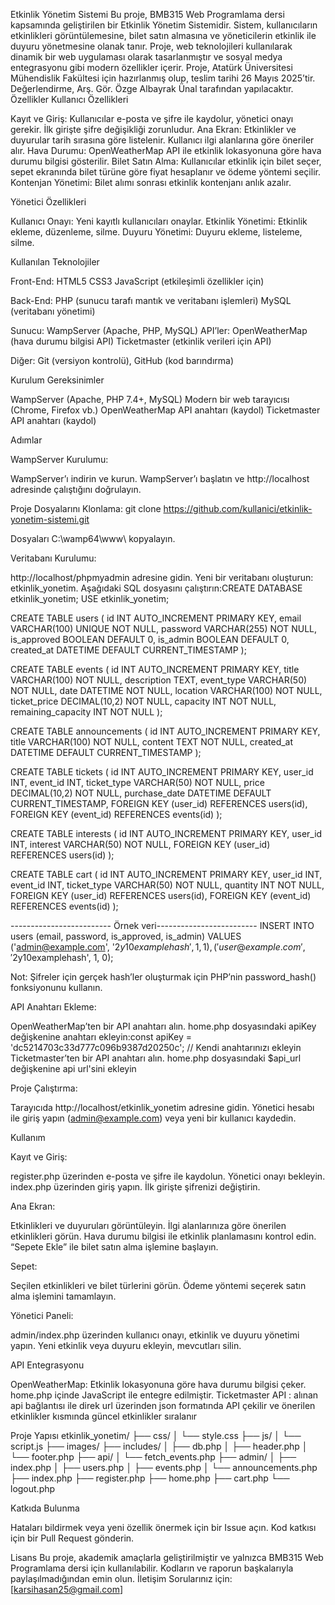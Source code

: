 Etkinlik Yönetim Sistemi
Bu proje, BMB315 Web Programlama dersi kapsamında geliştirilen bir Etkinlik Yönetim Sistemidir. Sistem, kullanıcıların etkinlikleri görüntülemesine, bilet satın almasına ve yöneticilerin etkinlik ile duyuru yönetmesine olanak tanır. Proje, web teknolojileri kullanılarak dinamik bir web uygulaması olarak tasarlanmıştır ve sosyal medya entegrasyonu gibi modern özellikler içerir.
Proje, Atatürk Üniversitesi Mühendislik Fakültesi için hazırlanmış olup, teslim tarihi 26 Mayıs 2025’tir. Değerlendirme, Arş. Gör. Özge Albayrak Ünal tarafından yapılacaktır.
Özellikler
Kullanıcı Özellikleri

Kayıt ve Giriş: Kullanıcılar e-posta ve şifre ile kaydolur, yönetici onayı gerekir. İlk girişte şifre değişikliği zorunludur.
Ana Ekran: Etkinlikler ve duyurular tarih sırasına göre listelenir. Kullanıcı ilgi alanlarına göre öneriler alır.
Hava Durumu: OpenWeatherMap API ile etkinlik lokasyonuna göre hava durumu bilgisi gösterilir.
Bilet Satın Alma: Kullanıcılar etkinlik için bilet seçer, sepet ekranında bilet türüne göre fiyat hesaplanır ve ödeme yöntemi seçilir.
Kontenjan Yönetimi: Bilet alımı sonrası etkinlik kontenjanı anlık azalır.

Yönetici Özellikleri

Kullanıcı Onayı: Yeni kayıtlı kullanıcıları onaylar.
Etkinlik Yönetimi: Etkinlik ekleme, düzenleme, silme.
Duyuru Yönetimi: Duyuru ekleme, listeleme, silme.

Kullanılan Teknolojiler

Front-End:
HTML5
CSS3
JavaScript (etkileşimli özellikler için)


Back-End:
PHP (sunucu tarafı mantık ve veritabanı işlemleri)
MySQL (veritabanı yönetimi)


Sunucu: WampServer (Apache, PHP, MySQL)
API’ler:
OpenWeatherMap (hava durumu bilgisi API)
Ticketmaster (etkinlik verileri için  API)


Diğer: Git (versiyon kontrolü), GitHub (kod barındırma)

Kurulum
Gereksinimler

WampServer (Apache, PHP 7.4+, MySQL)
Modern bir web tarayıcısı (Chrome, Firefox vb.)
OpenWeatherMap API anahtarı (kaydol)
Ticketmaster API anahtarı (kaydol)

Adımlar

WampServer Kurulumu:

WampServer’ı indirin ve kurun.
WampServer’ı başlatın ve http://localhost adresinde çalıştığını doğrulayın.


Proje Dosyalarını Klonlama:
git clone https://github.com/kullanici/etkinlik-yonetim-sistemi.git


Dosyaları C:\wamp64\www\ kopyalayın.


Veritabanı Kurulumu:

http://localhost/phpmyadmin adresine gidin.
Yeni bir veritabanı oluşturun: etkinlik_yonetim.
Aşağıdaki SQL dosyasını çalıştırın:CREATE DATABASE etkinlik_yonetim;
USE etkinlik_yonetim;

CREATE TABLE users (
    id INT AUTO_INCREMENT PRIMARY KEY,
    email VARCHAR(100) UNIQUE NOT NULL,
    password VARCHAR(255) NOT NULL,
    is_approved BOOLEAN DEFAULT 0,
    is_admin BOOLEAN DEFAULT 0,
    created_at DATETIME DEFAULT CURRENT_TIMESTAMP
);

CREATE TABLE events (
    id INT AUTO_INCREMENT PRIMARY KEY,
    title VARCHAR(100) NOT NULL,
    description TEXT,
    event_type VARCHAR(50) NOT NULL,
    date DATETIME NOT NULL,
    location VARCHAR(100) NOT NULL,
    ticket_price DECIMAL(10,2) NOT NULL,
    capacity INT NOT NULL,
    remaining_capacity INT NOT NULL
);

CREATE TABLE announcements (
    id INT AUTO_INCREMENT PRIMARY KEY,
    title VARCHAR(100) NOT NULL,
    content TEXT NOT NULL,
    created_at DATETIME DEFAULT CURRENT_TIMESTAMP
);

CREATE TABLE tickets (
    id INT AUTO_INCREMENT PRIMARY KEY,
    user_id INT,
    event_id INT,
    ticket_type VARCHAR(50) NOT NULL,
    price DECIMAL(10,2) NOT NULL,
    purchase_date DATETIME DEFAULT CURRENT_TIMESTAMP,
    FOREIGN KEY (user_id) REFERENCES users(id),
    FOREIGN KEY (event_id) REFERENCES events(id)
);

CREATE TABLE interests (
    id INT AUTO_INCREMENT PRIMARY KEY,
    user_id INT,
    interest VARCHAR(50) NOT NULL,
    FOREIGN KEY (user_id) REFERENCES users(id)
);

CREATE TABLE cart (
    id INT AUTO_INCREMENT PRIMARY KEY,
    user_id INT,
    event_id INT,
    ticket_type VARCHAR(50) NOT NULL,
    quantity INT NOT NULL,
    FOREIGN KEY (user_id) REFERENCES users(id),
    FOREIGN KEY (event_id) REFERENCES events(id)
);

------------------------- Örnek veri-------------------------
INSERT INTO users (email, password, is_approved, is_admin) VALUES
('admin@example.com', '$2y$10$examplehash', 1, 1),
('user@example.com', '$2y$10$examplehash', 1, 0);


Not: Şifreler için gerçek hash’ler oluşturmak için PHP’nin password_hash() fonksiyonunu kullanın.


API Anahtarı Ekleme:

OpenWeatherMap’ten bir API anahtarı alın.
home.php dosyasındaki apiKey değişkenine anahtarı ekleyin:const apiKey = 'dc5214703c33d777c096b9387d20250c'; // Kendi anahtarınızı ekleyin
Ticketmaster’ten bir API anahtarı alın.
home.php dosyasındaki $api_url değişkenine api url'sini ekleyin



Proje Çalıştırma:

Tarayıcıda http://localhost/etkinlik_yonetim adresine gidin.
Yönetici hesabı ile giriş yapın (admin@example.com) veya yeni bir kullanıcı kaydedin.



Kullanım

Kayıt ve Giriş:

register.php üzerinden e-posta ve şifre ile kaydolun. Yönetici onayı bekleyin.
index.php üzerinden giriş yapın. İlk girişte şifrenizi değiştirin.


Ana Ekran:

Etkinlikleri ve duyuruları görüntüleyin.
İlgi alanlarınıza göre önerilen etkinlikleri görün.
Hava durumu bilgisi ile etkinlik planlamasını kontrol edin.
“Sepete Ekle” ile bilet satın alma işlemine başlayın.


Sepet:

Seçilen etkinlikleri ve bilet türlerini görün.
Ödeme yöntemi seçerek satın alma işlemini tamamlayın.


Yönetici Paneli:

admin/index.php üzerinden kullanıcı onayı, etkinlik ve duyuru yönetimi yapın.
Yeni etkinlik veya duyuru ekleyin, mevcutları silin.



API Entegrasyonu

OpenWeatherMap: Etkinlik lokasyonuna göre hava durumu bilgisi çeker. home.php içinde JavaScript ile entegre edilmiştir.
Ticketmaster API : alınan api bağlantısı ile direk url üzerinden  json formatında API çekilir ve önerilen etkinlikler kısmında güncel etkinlikler sıralanır

Proje Yapısı
etkinlik_yonetim/
├── css/
│   └── style.css
├── js/
│   └── script.js
├── images/
├── includes/
│   ├── db.php
│   ├── header.php
│   └── footer.php
├── api/
│   └── fetch_events.php
├── admin/
│   ├── index.php
│   ├── users.php
│   ├── events.php
│   └── announcements.php
├── index.php
├── register.php
├── home.php
├── cart.php
└── logout.php

Katkıda Bulunma

Hataları bildirmek veya yeni özellik önermek için bir Issue açın.
Kod katkısı için bir Pull Request gönderin.

Lisans
Bu proje, akademik amaçlarla geliştirilmiştir ve yalnızca BMB315 Web Programlama dersi için kullanılabilir. Kodların ve raporun başkalarıyla paylaşılmadığından emin olun.
İletişim
Sorularınız için: [karsihasan25@gmail.com]
